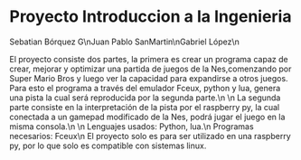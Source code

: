 # Proyecto Introduccion a la Ingenieria

Sebatian Bórquez G\nJuan Pablo SanMartin\nGabriel López\n

El proyecto consiste dos partes, la primera es crear un programa capaz de crear, mejorar y optimizar una partida de juegos de la Nes,comenzando por Super Mario Bros y luego ver la capacidad para expandirse a otros juegos. Para esto el programa a través del emulador Fceux, python y lua, genera una pista la cual será reproducida por la segunda parte.\n
\n
La segunda parte consiste en la interpretación de la pista por el raspberry py, la cual conectada a un gamepad modificado de la Nes, podrá jugar el juego en la misma consola.\n
\n
Lenguajes usados: Python, lua.\n
Programas necesarios: Fceux\n
El proyecto solo es para ser utilizado en una raspberry py, por lo que solo es compatible con sistemas linux.
